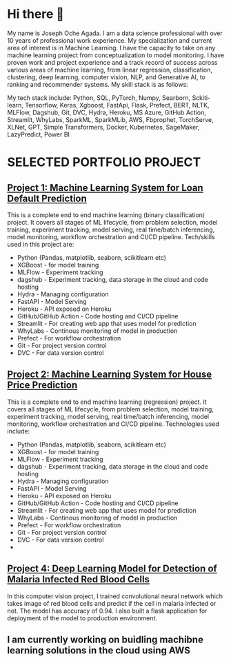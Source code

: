 # Hi there 👋
My name is Joseph Oche Agada. I am a data science professional with over 10 years of professional work experience. My specialization and current area of interest is in Machine Learning. I have the capacity to take on any machine learning project from conceptualization to model monitoring. I have proven work and project experience and a track record of success across various areas of machine learning, from linear regression, classification, clustering, deep learning, computer vision, NLP, and Generative AI, to ranking and recommender systems.  My skill stack is as follows:

My tech stack include: Python, SQL, PyTorch, Numpy, Searborn, Sckiti-learn, Tensorflow, Keras, Xgboost, FastApi, Flask, Prefect, BERT, NLTK, MLFlow, Dagshub, Git, DVC, Hydra, Heroku, MS Azure, GitHub Action, Streamlit, WhyLabs, SparkML, SparkMLib,  AWS, Fbprophet, TorchServe, XLNet, GPT, Simple Transformers, Docker, Kubernetes, SageMaker,  LazyPredict, Power BI

# SELECTED PORTFOLIO PROJECT

## [Project 1: Machine Learning System for Loan Default Prediction](https://github.com/joagada2/loan-default-prediction-model)
This is a complete end to end machine learning (binary classification) project. It covers all stages of ML lifecycle, from problem selection, model training, experiment tracking, model serving, real time/batch inferencing, model monitoring, workflow orchestration and CI/CD pipeline. Tech/skills used in this project are:
 - Python (Pandas, matplotlib, seaborn, scikitlearn etc)
 - XGBoost - for model training
 - MLFlow - Experiment tracking
 - dagshub - Experiment tracking, data storage in the cloud and code hosting
 - Hydra - Managing configuration
 - FastAPI - Model Serving
 - Heroku - API exposed on Heroku
 - GitHub/GitHub Action - Code hosting and CI/CD pipeline
 - Streamlit - For creating web app that uses model for prediction
 - WhyLabs - Continous monitoring of model in production
 - Prefect - For workflow orchestration
 - Git - For project version control
 - DVC - For data version control

## [Project 2: Machine Learning System for House Price Prediction](https://github.com/joagada2/king-county-house-price-prediction)
This is a complete end to end machine learning (regression) project. It covers all stages of ML lifecycle, from problem selection, model training, experiment tracking, model serving, real time/batch inferencing, model monitoring, workflow orchestration and CI/CD pipeline. Technologies used include:
 - Python (Pandas, matplotlib, seaborn, scikitlearn etc)
 - XGBoost - for model training
 - MLFlow - Experiment tracking
 - dagshub - Experiment tracking, data storage in the cloud and code hosting
 - Hydra - Managing configuration
 - FastAPI - Model Serving
 - Heroku - API exposed on Heroku
 - GitHub/GitHub Action - Code hosting and CI/CD pipeline
 - Streamlit - For creating web app that uses model for prediction
 - WhyLabs - Continous monitoring of model in production
 - Prefect - For workflow orchestration
 - Git - For project version control
 - DVC - For data version control
 - 
## [Project 4: Deep Learning Model for Detection of Malaria Infected Red Blood Cells](https://github.com/joagada2/deep_learning_model_for_detecting_malaria_infected_red_blood_cell)
In this computer vision project, I trained convolutional neural network which takes image of red blood cells and predict if the cell in malaria infected or not. The model has accuracy of 0.94. I also built a flask application for deployment of the model to production environment.

## I am currently working on buidling machibne learning solutions in the cloud using AWS


